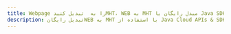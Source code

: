 ---title: Webpage را به  تبدیل کنیدMHT، WEB به MHT مبدل رایگان یا Java SDKdescription: تبدیل رایگانWEB به MHT با استفاده از Java Cloud APIs & SDK همچنین اسناد PDF را در Cloud ایجاد، ویرایش و رندر کنید.---